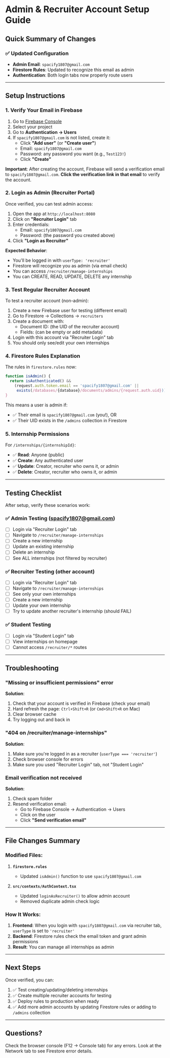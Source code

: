 # Admin & Recruiter Account Setup Guide

## Quick Summary of Changes

### ✅ Updated Configuration
- **Admin Email**: `spacify1807@gmail.com`
- **Firestore Rules**: Updated to recognize this email as admin
- **Authentication**: Both login tabs now properly route users

---

## Setup Instructions

### 1. **Verify Your Email in Firebase**

1. Go to [Firebase Console](https://console.firebase.google.com)
2. Select your project
3. Go to **Authentication → Users**
4. If `spacify1807@gmail.com` is not listed, create it:
   - Click **"Add user"** (or **"Create user"**)
   - Email: `spacify1807@gmail.com`
   - Password: any password you want (e.g., `Test123!`)
   - Click **"Create"**

**Important**: After creating the account, Firebase will send a verification email to `spacify1807@gmail.com`. **Click the verification link in that email** to verify the account.

### 2. **Login as Admin (Recruiter Portal)**

Once verified, you can test admin access:

1. Open the app at `http://localhost:8080`
2. Click on **"Recruiter Login"** tab
3. Enter credentials:
   - Email: `spacify1807@gmail.com`
   - Password: (the password you created above)
4. Click **"Login as Recruiter"**

**Expected Behavior**:
- You'll be logged in with `userType: 'recruiter'`
- Firestore will recognize you as admin (via email check)
- You can access `/recruiter/manage-internships`
- You can CREATE, READ, UPDATE, DELETE any internship

### 3. **Test Regular Recruiter Account**

To test a recruiter account (non-admin):

1. Create a new Firebase user for testing (different email)
2. Go to Firestore → Collections → `recruiters`
3. Create a document with:
   - Document ID: (the UID of the recruiter account)
   - Fields: (can be empty or add metadata)
4. Login with this account via "Recruiter Login" tab
5. You should only see/edit your own internships

### 4. **Firestore Rules Explanation**

The rules in `firestore.rules` now:

```javascript
function isAdmin() {
  return isAuthenticated() && 
    (request.auth.token.email == 'spacify1807@gmail.com' || 
     exists(/databases/{database}/documents/admins/{request.auth.uid}));
}
```

This means a user is admin if:
- ✅ Their email is `spacify1807@gmail.com` (you!), OR
- ✅ Their UID exists in the `/admins` collection in Firestore

### 5. **Internship Permissions**

For `/internships/{internshipId}`:
- ✅ **Read**: Anyone (public)
- ✅ **Create**: Any authenticated user
- ✅ **Update**: Creator, recruiter who owns it, or admin
- ✅ **Delete**: Creator, recruiter who owns it, or admin

---

## Testing Checklist

After setup, verify these scenarios work:

### ✅ Admin Testing (spacify1807@gmail.com)
- [ ] Login via "Recruiter Login" tab
- [ ] Navigate to `/recruiter/manage-internships`
- [ ] Create a new internship
- [ ] Update an existing internship
- [ ] Delete an internship
- [ ] See ALL internships (not filtered by recruiter)

### ✅ Recruiter Testing (other account)
- [ ] Login via "Recruiter Login" tab
- [ ] Navigate to `/recruiter/manage-internships`
- [ ] See only your own internships
- [ ] Create a new internship
- [ ] Update your own internship
- [ ] Try to update another recruiter's internship (should FAIL)

### ✅ Student Testing
- [ ] Login via "Student Login" tab
- [ ] View internships on homepage
- [ ] Cannot access `/recruiter/*` routes

---

## Troubleshooting

### "Missing or insufficient permissions" error

**Solution**: 
1. Check that your account is verified in Firebase (check your email)
2. Hard refresh the page: `Ctrl+Shift+R` (or `Cmd+Shift+R` on Mac)
3. Clear browser cache
4. Try logging out and back in

### "404 on /recruiter/manage-internships"

**Solution**:
1. Make sure you're logged in as a recruiter (`userType === 'recruiter'`)
2. Check browser console for errors
3. Make sure you used "Recruiter Login" tab, not "Student Login"

### Email verification not received

**Solution**:
1. Check spam folder
2. Resend verification email:
   - Go to Firebase Console → Authentication → Users
   - Click on the user
   - Click **"Send verification email"**

---

## File Changes Summary

### Modified Files:
1. **`firestore.rules`**
   - Updated `isAdmin()` function to use `spacify1807@gmail.com`

2. **`src/contexts/AuthContext.tsx`**
   - Updated `loginAsRecruiter()` to allow admin account
   - Removed duplicate admin check logic

### How It Works:

1. **Frontend**: When you login with `spacify1807@gmail.com` via recruiter tab, `userType` is set to `'recruiter'`
2. **Backend**: Firestore rules check the email token and grant admin permissions
3. **Result**: You can manage all internships as admin

---

## Next Steps

Once verified, you can:
1. ✅ Test creating/updating/deleting internships
2. ✅ Create multiple recruiter accounts for testing
3. ✅ Deploy rules to production when ready
4. ✅ Add more admin accounts by updating Firestore rules or adding to `/admins` collection

---

## Questions?

Check the browser console (F12 → Console tab) for any errors.
Look at the Network tab to see Firestore error details.
